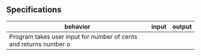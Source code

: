## Specifications

| behavior |  input   |  output  |
|----------|:--------:|:--------:|
|Program takes user input for number of cents and returns number o